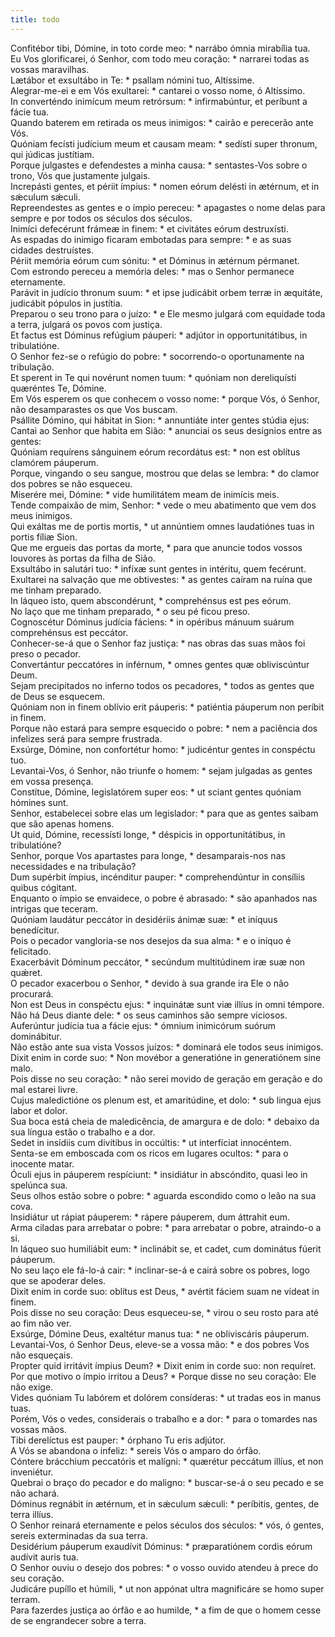 ```yaml
---
title: todo
---
```

<div class="dropcap text-justify">Confitébor tibi, Dómine, in toto corde meo: * narrábo ómnia mirabília tua.</div>
<div class="dropcap text-justify">Eu Vos glorificarei, ó Senhor, com todo meu coração: * narrarei todas as vossas maravilhas.</div>
<div class="text-justify">Lætábor et exsultábo in Te: * psallam nómini tuo, Altíssime.</div>
<div class="text-justify">Alegrar-me-ei e em Vós exultarei: * cantarei o vosso nome, ó Altíssimo.</div>
<div class="text-justify">In converténdo inimícum meum retrórsum: * infirmabúntur, et períbunt a fácie tua.</div>
<div class="text-justify">Quando baterem em retirada os meus inimigos: * cairão e perecerão ante Vós.</div>
<div class="text-justify">Quóniam fecísti judícium meum et causam meam: * sedísti super thronum, qui júdicas justítiam.</div>
<div class="text-justify">Porque julgastes e defendestes a minha causa: * sentastes-Vos sobre o trono, Vós que justamente julgais.</div>
<div class="text-justify">Increpásti gentes, et périit ímpius: * nomen eórum delésti in ætérnum, et in sǽculum sǽculi.</div>
<div class="text-justify">Repreendestes as gentes e o ímpio pereceu: * apagastes o nome delas para sempre e por todos os séculos dos séculos.</div>
<div class="text-justify">Inimíci defecérunt frámeæ in finem: * et civitátes eórum destruxísti.</div>
<div class="text-justify">As espadas do inimigo ficaram embotadas para sempre: * e as suas cidades destruístes.</div>
<div class="text-justify">Périit memória eórum cum sónitu: * et Dóminus in ætérnum pérmanet.</div>
<div class="text-justify">Com estrondo pereceu a memória deles: * mas o Senhor permanece eternamente.</div>
<div class="text-justify">Parávit in judício thronum suum: * et ipse judicábit orbem terræ in æquitáte, judicábit pópulos in justítia.</div>
<div class="text-justify">Preparou o seu trono para o juízo: * e Ele mesmo julgará com equidade toda a terra, julgará os povos com justiça.</div>
<div class="text-justify">Et factus est Dóminus refúgium páuperi: * adjútor in opportunitátibus, in tribulatióne.</div>
<div class="text-justify">O Senhor fez-se o refúgio do pobre: * socorrendo-o oportunamente na tribulação.</div>
<div class="text-justify">Et sperent in Te qui novérunt nomen tuum: * quóniam non dereliquísti quæréntes Te, Dómine.</div>
<div class="text-justify">Em Vós esperem os que conhecem o vosso nome: * porque Vós, ó Senhor, não desamparastes os que Vos buscam.</div>
<div class="text-justify">Psállite Dómino, qui hábitat in Sion: * annuntiáte inter gentes stúdia ejus:</div>
<div class="text-justify">Cantai ao Senhor que habita em Sião: * anunciai os seus desígnios entre as gentes:</div>
<div class="text-justify">Quóniam requírens sánguinem eórum recordátus est: * non est oblítus clamórem páuperum.</div>
<div class="text-justify">Porque, vingando o seu sangue, mostrou que delas se lembra: * do clamor dos pobres se não esqueceu.</div>
<div class="text-justify">Miserére mei, Dómine: * vide humilitátem meam de inimícis meis.</div>
<div class="text-justify">Tende compaixão de mim, Senhor: * vede o meu abatimento que vem dos meus inimigos.</div>
 <div class="text-justify">Qui exáltas me de portis mortis, * ut annúntiem omnes laudatiónes tuas in portis fíliæ Sion.</div>
<div class="text-justify">Que me ergueis das portas da morte, * para que anuncie todos vossos louvores às portas da filha de Sião.</div>
<div class="text-justify">Exsultábo in salutári tuo: * infíxæ sunt gentes in intéritu, quem fecérunt.</div>
<div class="text-justify">Exultarei na salvação que me obtivestes: * as gentes caíram na ruína que me tinham preparado.</div>
<div class="text-justify">In láqueo isto, quem abscondérunt, * comprehénsus est pes eórum.</div>
<div class="text-justify">No laço que me tinham preparado, * o seu pé ficou preso.</div>
<div class="text-justify">Cognoscétur Dóminus judícia fáciens: * in opéribus mánuum suárum comprehénsus est peccátor.</div>
<div class="text-justify">Conhecer-se-á que o Senhor faz justiça: * nas obras das suas mãos foi preso o pecador.</div>
<div class="text-justify">Convertántur peccatóres in inférnum, * omnes gentes quæ obliviscúntur Deum.</div>
<div class="text-justify">Sejam precipitados no inferno todos os pecadores, * todos as gentes que de Deus se esquecem.</div>
<div class="text-justify">Quóniam non in finem oblívio erit páuperis: * patiéntia páuperum non períbit in finem.</div>
<div class="text-justify">Porque não estará para sempre esquecido o pobre: * nem a paciência dos infelizes será para sempre frustrada.</div>
<div class="text-justify">Exsúrge, Dómine, non confortétur homo: * judicéntur gentes in conspéctu tuo.</div>
<div class="text-justify">Levantai-Vos, ó Senhor, não triunfe o homem: * sejam julgadas as gentes em vossa presença.</div>
<div class="text-justify">Constítue, Dómine, legislatórem super eos: * ut sciant gentes quóniam hómines sunt.</div>
<div class="text-justify">Senhor, estabelecei sobre elas um legislador: * para que as gentes saibam que são apenas homens.</div>
<div class="text-justify">Ut quid, Dómine, recessísti longe, * déspicis in opportunitátibus, in tribulatióne?</div>
<div class="text-justify">Senhor, porque Vos apartastes para longe, * desamparais-nos nas necessidades e na tribulação?</div>
<div class="text-justify">Dum supérbit ímpius, incénditur pauper: * comprehendúntur in consíliis quibus cógitant.</div>
<div class="text-justify">Enquanto o ímpio se envaidece, o pobre é abrasado: * são apanhados nas intrigas que teceram.</div>
<div class="text-justify">Quóniam laudátur peccátor in desidériis ánimæ suæ: * et iníquus benedícitur.</div>
<div class="text-justify">Pois o pecador vangloria-se nos desejos da sua alma: * e o iníquo é felicitado.</div>
<div class="text-justify">Exacerbávit Dóminum peccátor, * secúndum multitúdinem iræ suæ non quǽret.</div>
<div class="text-justify">O pecador exacerbou o Senhor, * devido à sua grande ira Ele o não procurará.</div>
<div class="text-justify">Non est Deus in conspéctu ejus: * inquinátæ sunt viæ illíus in omni témpore.</div>
<div class="text-justify">Não há Deus diante dele: * os seus caminhos são sempre viciosos.</div>
<div class="text-justify">Auferúntur judícia tua a fácie ejus: * ómnium inimicórum suórum dominábitur.</div>
<div class="text-justify">Não estão ante sua vista Vossos juízos: * dominará ele todos seus inimigos.</div>
<div class="text-justify">Dixit enim in corde suo: * Non movébor a generatióne in generatiónem sine malo.</div>
<div class="text-justify">Pois disse no seu coração: * não serei movido de geração em geração e do mal estarei livre.</div>
<div class="text-justify">Cujus maledictióne os plenum est, et amaritúdine, et dolo: * sub lingua ejus labor et dolor.</div>
<div class="text-justify">Sua boca está cheia de maledicência, de amargura e de dolo: * debaixo da sua língua estão o trabalho e a dor.</div>
<div class="text-justify">Sedet in insídiis cum divítibus in occúltis: * ut interfíciat innocéntem.</div>
<div class="text-justify">Senta-se em emboscada com os ricos em lugares ocultos: * para o inocente matar.</div>
<div class="text-justify">Óculi ejus in páuperem respíciunt: * insidiátur in abscóndito, quasi leo in spelúnca sua.</div>
<div class="text-justify">Seus olhos estão sobre o pobre: * aguarda escondido como o leão na sua cova.</div>
<div class="text-justify">Insidiátur ut rápiat páuperem: * rápere páuperem, dum áttrahit eum.</div>
<div class="text-justify">Arma ciladas para arrebatar o pobre: * para arrebatar o pobre, atraindo-o a si.</div>
<div class="text-justify">In láqueo suo humiliábit eum: * inclinábit se, et cadet, cum dominátus fúerit páuperum.</div>
<div class="text-justify">No seu laço ele fá-lo-á cair: * inclinar-se-á e cairá sobre os pobres, logo que se apoderar deles.</div>
<div class="text-justify">Dixit enim in corde suo: oblítus est Deus, * avértit fáciem suam ne vídeat in finem.</div>
<div class="text-justify">Pois disse no seu coração: Deus esqueceu-se, * virou o seu rosto para até ao fim não ver.</div>
<div class="text-justify">Exsúrge, Dómine Deus, exaltétur manus tua: * ne obliviscáris páuperum.</div>
<div class="text-justify">Levantai-Vos, ó Senhor Deus, eleve-se a vossa mão: * e dos pobres Vos não esqueçais.</div>
<div class="text-justify">Propter quid irritávit ímpius Deum? * Dixit enim in corde suo: non requíret.</div>
<div class="text-justify">Por que motivo o ímpio irritou a Deus? * Porque disse no seu coração: Ele não exige.</div>
<div class="text-justify">Vides quóniam Tu labórem et dolórem consíderas: * ut tradas eos in manus tuas.</div>
<div class="text-justify">Porém, Vós o vedes, considerais o trabalho e a dor: * para o tomardes nas vossas mãos.</div>
<div class="text-justify">Tibi derelíctus est pauper: * órphano Tu eris adjútor.</div>
<div class="text-justify">A Vós se abandona o infeliz: * sereis Vós o amparo do órfão.</div>
<div class="text-justify">Cóntere brácchium peccatóris et malígni: * quærétur peccátum illíus, et non inveniétur.</div>
<div class="text-justify">Quebrai o braço do pecador e do maligno: * buscar-se-á o seu pecado e se não achará.</div>
<div class="text-justify">Dóminus regnábit in ætérnum, et in sǽculum sǽculi: * períbitis, gentes, de terra illíus.</div>
<div class="text-justify">O Senhor reinará eternamente e pelos séculos dos séculos: * vós, ó gentes, sereis exterminadas da sua terra.</div>
<div class="text-justify">Desidérium páuperum exaudívit Dóminus: * præparatiónem cordis eórum audívit auris tua.</div>
<div class="text-justify">O Senhor ouviu o desejo dos pobres: * o vosso ouvido atendeu à prece do seu coração.</div>
<div class="text-justify">Judicáre pupíllo et húmili, * ut non appónat ultra magnificáre se homo super terram.</div>
<div class="text-justify">Para fazerdes justiça ao órfão e ao humilde, * a fim de que o homem cesse de se engrandecer sobre a terra.</div>